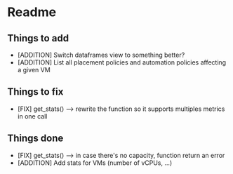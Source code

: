 # Readme

## Things to add

* [ADDITION] Switch dataframes view to something better?
* [ADDITION] List all placement policies and automation policies affecting a given VM

## Things to fix

* [FIX] get_stats() --> rewrite the function so it supports multiples metrics in one call

## Things done

* [FIX] get_stats() --> in case there's no capacity, function return an error
* [ADDITION] Add stats for VMs (number of vCPUs, ...)